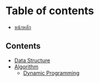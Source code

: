 # Table of contents

* [หน้าหลัก](README.md)

## Contents

* [Data Structure](contents/data-structure/README.md)
* [Algorithm](contents/algorithm/README.md)
  * [Dynamic Programming](contents/algorithm/DP.md)